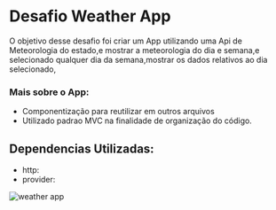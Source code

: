 <h1>Desafio Weather App</h1>

 
 O objetivo desse desafio foi criar um App utilizando
uma Api de Meteorologia do estado,e mostrar a meteorologia do dia e semana,e selecionado qualquer dia da semana,mostrar os dados relativos ao dia selecionado,
### Mais sobre o App:
+ Componentização para reutilizar em outros arquivos
+ Utilizado padrao MVC na finalidade de organização do código.

## Dependencias Utilizadas:
+ http:
+ provider:

![weather app](https://user-images.githubusercontent.com/98062365/202769846-5ecea1bd-0efc-4085-98e2-c5a5376c7ba5.gif)

